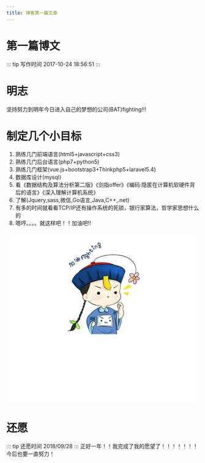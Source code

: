 ```yaml
---
title: 博客第一篇文章
---
```


# 第一篇博文
::: tip 写作时间
2017-10-24 18:56:51
:::
# 明志
坚持努力到明年今日进入自己的梦想的公司(BAT)fighting!!!  

# 制定几个小目标
1. 熟练几门前端语言(html5+javascript+css3)    
2. 熟练几门后台语言(php7+python5)  
3. 熟练几门框架(vue.js+bootstrap3+Thinkphp5+laravel5.4)   
4. 数据库设计(mysql)  
5. 看《数据结构及算法分析第二版》《剑指offer》《编码:隐匿在计算机软硬件背后的语言》《深入理解计算机系统》  
6. 了解(Jquery,sass,微信,Go语言,Java,C++,.net)  
7. 有多的时间就看看TCP/IP还有操作系统的死锁，银行家算法，哲学家思想什么的 
8. 嗯哼。。。。就这样吧！！加油吧!! 

![image](https://github.com/yuhongjing/img-folder/raw/master/img/%5BGIRAP3@T9%7DVCXDPO9Y522F.png)  

# 还愿
::: tip 还愿时间
2018/09/28
:::
正好一年！！我完成了我的愿望了！！！！！！！  
今后也要一直努力！